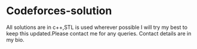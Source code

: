 # Codeforces-solution
All solutions are in c++,STL is used wherever possible
I will try my best to keep this updated.Please contact me for any queries. Contact details are in my bio.
